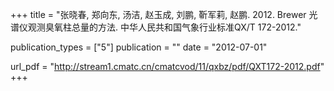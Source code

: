 +++
title = "张晓春, 郑向东, 汤洁, 赵玉成, 刘鹏, 靳军莉, 赵鹏. 2012. Brewer 光谱仪观测臭氧柱总量的方法. 中华人民共和国气象行业标准QX/T 172-2012."

publication_types = ["5"]
publication = ""
date = "2012-07-01"

url_pdf = "http://stream1.cmatc.cn/cmatcvod/11/qxbz/pdf/QXT172-2012.pdf"
+++
